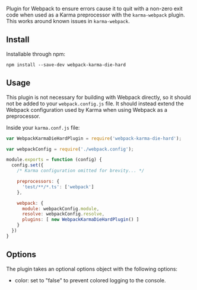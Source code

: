 Plugin for Webpack to ensure errors cause it to quit with a non-zero exit code
when used as a Karma preprocessor with the `karma-webpack` plugin. This works
around known issues in `karma-webpack`.

## Install

Installable through npm:

`npm install --save-dev webpack-karma-die-hard`

## Usage

This plugin is not necessary for building with Webpack directly, so it should
not be added to your `webpack.config.js` file. It should instead extend the
Webpack configuration used by Karma when using Webpack as a preprocessor.

Inside your `karma.conf.js` file:

```javascript
var WebpackKarmaDieHardPlugin = require('webpack-karma-die-hard');

var webpackConfig = require('./webpack.config');

module.exports = function (config) {
  config.set({
    /* Karma configuration omitted for brevity... */

    preprocessors: {
      'test/**/*.ts': ['webpack']
    },

    webpack: {
      module: webpackConfig.module,
      resolve: webpackConfig.resolve,
      plugins: [ new WebpackKarmaDieHardPlugin() ]
    }
  })
}
```

## Options

The plugin takes an optional options object with the following options:

* color: set to "false" to prevent colored logging to the console.
